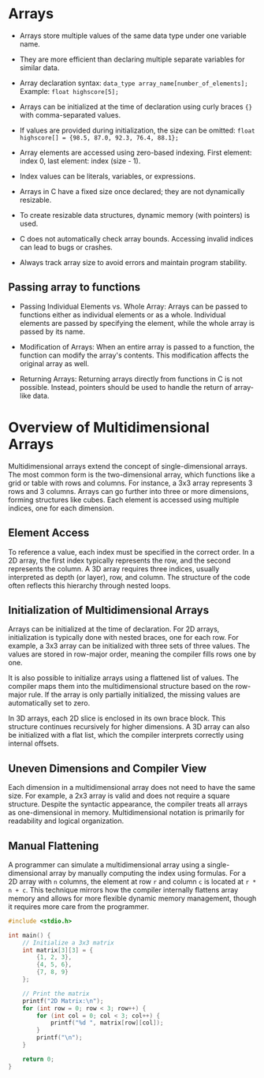 # Arrays

* Arrays store multiple values of the same data type under one variable name.

* They are more efficient than declaring multiple separate variables for similar data.

* Array declaration syntax:
  `data_type array_name[number_of_elements];`
  Example: `float highscore[5];`

* Arrays can be initialized at the time of declaration using curly braces `{}` with comma-separated values.

* If values are provided during initialization, the size can be omitted:
  `float highscore[] = {98.5, 87.0, 92.3, 76.4, 88.1};`

* Array elements are accessed using zero-based indexing.
  First element: index 0, last element: index (size - 1).

* Index values can be literals, variables, or expressions.

* Arrays in C have a fixed size once declared; they are not dynamically resizable.

* To create resizable data structures, dynamic memory (with pointers) is used.

* C does not automatically check array bounds.
  Accessing invalid indices can lead to bugs or crashes.

* Always track array size to avoid errors and maintain program stability.

## Passing array to functions

* Passing Individual Elements vs. Whole Array: Arrays can be passed to functions either as individual elements or as a whole. Individual elements are passed by specifying the element, while the whole array is passed by its name.
    
* Modification of Arrays: When an entire array is passed to a function, the function can modify the array's contents. This modification affects the original array as well.
    
* Returning Arrays: Returning arrays directly from functions in C is not possible. Instead, pointers should be used to handle the return of array-like data.

# Overview of Multidimensional Arrays

Multidimensional arrays extend the concept of single-dimensional arrays. The most common form is the two-dimensional array, which functions like a grid or table with rows and columns. For instance, a 3x3 array represents 3 rows and 3 columns. Arrays can go further into three or more dimensions, forming structures like cubes. Each element is accessed using multiple indices, one for each dimension.

## Element Access

To reference a value, each index must be specified in the correct order. In a 2D array, the first index typically represents the row, and the second represents the column. A 3D array requires three indices, usually interpreted as depth (or layer), row, and column. The structure of the code often reflects this hierarchy through nested loops.

## Initialization of Multidimensional Arrays

Arrays can be initialized at the time of declaration. For 2D arrays, initialization is typically done with nested braces, one for each row. For example, a 3x3 array can be initialized with three sets of three values. The values are stored in row-major order, meaning the compiler fills rows one by one.

It is also possible to initialize arrays using a flattened list of values. The compiler maps them into the multidimensional structure based on the row-major rule. If the array is only partially initialized, the missing values are automatically set to zero.

In 3D arrays, each 2D slice is enclosed in its own brace block. This structure continues recursively for higher dimensions. A 3D array can also be initialized with a flat list, which the compiler interprets correctly using internal offsets.

## Uneven Dimensions and Compiler View

Each dimension in a multidimensional array does not need to have the same size. For example, a 2x3 array is valid and does not require a square structure. Despite the syntactic appearance, the compiler treats all arrays as one-dimensional in memory. Multidimensional notation is primarily for readability and logical organization.

## Manual Flattening

A programmer can simulate a multidimensional array using a single-dimensional array by manually computing the index using formulas. For a 2D array with `n` columns, the element at row `r` and column `c` is located at `r * n + c`. This technique mirrors how the compiler internally flattens array memory and allows for more flexible dynamic memory management, though it requires more care from the programmer.

  ```c
  #include <stdio.h>

  int main() {
      // Initialize a 3x3 matrix
      int matrix[3][3] = {
          {1, 2, 3},
          {4, 5, 6},
          {7, 8, 9}
      };

      // Print the matrix
      printf("2D Matrix:\n");
      for (int row = 0; row < 3; row++) {
          for (int col = 0; col < 3; col++) {
              printf("%d ", matrix[row][col]);
          }
          printf("\n");
      }

      return 0;
  }

  ```